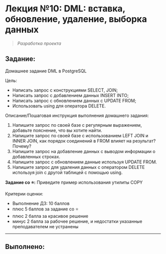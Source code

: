 # **Лекция №10: DML: вставка, обновление, удаление, выборка данных**
> _Разработка проекта_

## **Задание:**
Домашнее задание
DML в PostgreSQL

Цель:
- Написать запрос с конструкциями SELECT, JOIN;
- Написать запрос с добавлением данных INSERT INTO;
- Написать запрос с обновлением данных с UPDATE FROM;
- Использовать using для оператора DELETE.


Описание/Пошаговая инструкция выполнения домашнего задания:
1. Напишите запрос по своей базе с регулярным выражением, добавьте пояснение, что вы хотите найти.
2. Напишите запрос по своей базе с использованием LEFT JOIN и INNER JOIN, как порядок соединений в FROM влияет на результат? Почему?
3. Напишите запрос на добавление данных с выводом информации о добавленных строках.
4. Напишите запрос с обновлением данные используя UPDATE FROM.
5. Напишите запрос для удаления данных с оператором DELETE используя join с другой таблицей с помощью using.

**Задание со ⭐️:**
Приведите пример использования утилиты COPY

Критерии оценки:
- Выполнение ДЗ: 10 баллов
- плюс 5 баллов за задание со ⭐️
- плюс 2 балла за красивое решение
- минус 2 балла за рабочее решение, и недостатки указанные преподавателем не устранены
---

## **Выполнено:**

